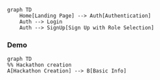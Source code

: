 ```mermaid
graph TD
    Home[Landing Page] --> Auth[Authentication]
    Auth --> Login
    Auth --> SignUp[Sign Up with Role Selection]

```

### Demo

```mermaid
graph TD
%% Hackathon creation
A[Hackathon Creation] --> B[Basic Info]
```

